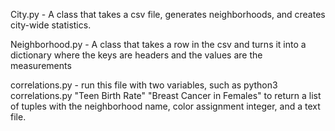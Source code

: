 City.py - A class that takes a csv file, generates neighborhoods, and creates city-wide statistics.

Neighborhood.py - A class that takes a row in the csv and turns it into a dictionary where the keys are headers and the values are the measurements

correlations.py - run this file with two variables, such as python3 correlations.py "Teen Birth Rate" "Breast Cancer in Females" to return a list of tuples with the neighborhood name, color assignment integer, and a text file.
